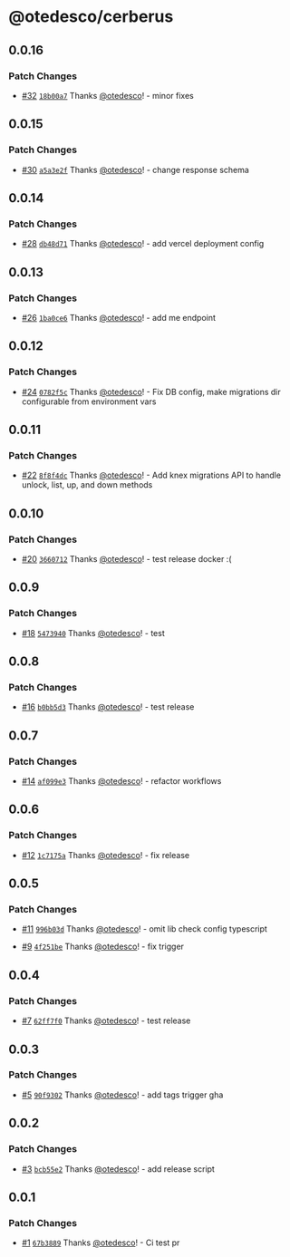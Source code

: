 # @otedesco/cerberus

## 0.0.16

### Patch Changes

- [#32](https://github.com/otedesco/cerberus/pull/32) [`18b00a7`](https://github.com/otedesco/cerberus/commit/18b00a76f83232c4e98d209cdf8c9d2c27d6ffaa) Thanks [@otedesco](https://github.com/otedesco)! - minor fixes

## 0.0.15

### Patch Changes

- [#30](https://github.com/otedesco/cerberus/pull/30) [`a5a3e2f`](https://github.com/otedesco/cerberus/commit/a5a3e2fd90befe611ef1c304e37755bf698fe32a) Thanks [@otedesco](https://github.com/otedesco)! - change response schema

## 0.0.14

### Patch Changes

- [#28](https://github.com/otedesco/cerberus/pull/28) [`db48d71`](https://github.com/otedesco/cerberus/commit/db48d71270c7cd8cdbb2ae9e939abf4aced118a6) Thanks [@otedesco](https://github.com/otedesco)! - add vercel deployment config

## 0.0.13

### Patch Changes

- [#26](https://github.com/otedesco/cerberus/pull/26) [`1ba0ce6`](https://github.com/otedesco/cerberus/commit/1ba0ce66721ef938ca5eba676599de86c32b215f) Thanks [@otedesco](https://github.com/otedesco)! - add me endpoint

## 0.0.12

### Patch Changes

- [#24](https://github.com/otedesco/cerberus/pull/24) [`0782f5c`](https://github.com/otedesco/cerberus/commit/0782f5c3df33d27e554b18e7e051dbf55ad07a04) Thanks [@otedesco](https://github.com/otedesco)! - Fix DB config, make migrations dir configurable from environment vars

## 0.0.11

### Patch Changes

- [#22](https://github.com/otedesco/cerberus/pull/22) [`8f8f4dc`](https://github.com/otedesco/cerberus/commit/8f8f4dca26a565cc75d174d2f2ac00e8d6e53c2c) Thanks [@otedesco](https://github.com/otedesco)! - Add knex migrations API to handle unlock, list, up, and down methods

## 0.0.10

### Patch Changes

- [#20](https://github.com/otedesco/cerberus/pull/20) [`3660712`](https://github.com/otedesco/cerberus/commit/36607120ab27fbad9f19d2641c662618a6ac2eda) Thanks [@otedesco](https://github.com/otedesco)! - test release docker :(

## 0.0.9

### Patch Changes

- [#18](https://github.com/otedesco/cerberus/pull/18) [`5473940`](https://github.com/otedesco/cerberus/commit/54739401a6d7752d29312ca622dfd67937f04ce7) Thanks [@otedesco](https://github.com/otedesco)! - test

## 0.0.8

### Patch Changes

- [#16](https://github.com/otedesco/cerberus/pull/16) [`b0bb5d3`](https://github.com/otedesco/cerberus/commit/b0bb5d30140fd60a868d29edef407e77369c29b1) Thanks [@otedesco](https://github.com/otedesco)! - test release

## 0.0.7

### Patch Changes

- [#14](https://github.com/otedesco/cerberus/pull/14) [`af099e3`](https://github.com/otedesco/cerberus/commit/af099e3e1a7077eb08a740206f37539924fb19b9) Thanks [@otedesco](https://github.com/otedesco)! - refactor workflows

## 0.0.6

### Patch Changes

- [#12](https://github.com/otedesco/cerberus/pull/12) [`1c7175a`](https://github.com/otedesco/cerberus/commit/1c7175a9b60d3b837c551e9d29639f7e10943a0d) Thanks [@otedesco](https://github.com/otedesco)! - fix release

## 0.0.5

### Patch Changes

- [#11](https://github.com/otedesco/cerberus/pull/11) [`996b03d`](https://github.com/otedesco/cerberus/commit/996b03d90dc3d3531825b6ea930ee0493796fdf8) Thanks [@otedesco](https://github.com/otedesco)! - omit lib check config typescript

- [#9](https://github.com/otedesco/cerberus/pull/9) [`4f251be`](https://github.com/otedesco/cerberus/commit/4f251be7301d51b104a8bd8f97edbc5cda283c4a) Thanks [@otedesco](https://github.com/otedesco)! - fix trigger

## 0.0.4

### Patch Changes

- [#7](https://github.com/otedesco/cerberus/pull/7) [`62ff7f0`](https://github.com/otedesco/cerberus/commit/62ff7f00e2ea751cdb66970dc67bb1c6e9cde2a9) Thanks [@otedesco](https://github.com/otedesco)! - test release

## 0.0.3

### Patch Changes

- [#5](https://github.com/otedesco/cerberus/pull/5) [`90f9302`](https://github.com/otedesco/cerberus/commit/90f9302591073e007b9aa87d1f75f7498eb8df95) Thanks [@otedesco](https://github.com/otedesco)! - add tags trigger gha

## 0.0.2

### Patch Changes

- [#3](https://github.com/otedesco/cerberus/pull/3) [`bcb55e2`](https://github.com/otedesco/cerberus/commit/bcb55e237fadaaece26817b9b307b46d02af61ec) Thanks [@otedesco](https://github.com/otedesco)! - add release script

## 0.0.1

### Patch Changes

- [#1](https://github.com/otedesco/cerberus/pull/1) [`67b3889`](https://github.com/otedesco/cerberus/commit/67b38898d6f53312a5ad540975b55280e57ecb2e) Thanks [@otedesco](https://github.com/otedesco)! - Ci test pr
